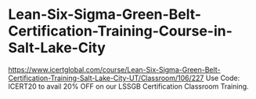 # Lean-Six-Sigma-Green-Belt-Certification-Training-Course-in-Salt-Lake-City
https://www.icertglobal.com/course/Lean-Six-Sigma-Green-Belt-Certification-Training-Salt-Lake-City-UT/Classroom/106/227       Use Code: ICERT20 to avail 20% OFF on our LSSGB Certification Classroom Training. 
